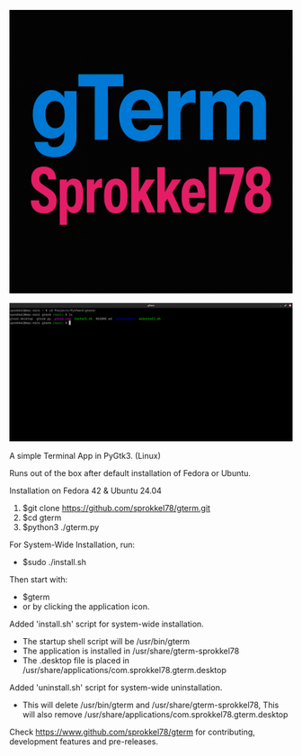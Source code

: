 ![Screenshot](https://github.com/sprokkel78/gterm/blob/main/screenshots/title.png)

![Screenshot](https://github.com/sprokkel78/gterm/blob/main/screenshots/gterm-1.png)

A simple Terminal App in PyGtk3. (Linux) 

Runs out of the	box after default installation of Fedora or Ubuntu.

Installation on Fedora 42 & Ubuntu 24.04

1. $git clone https://github.com/sprokkel78/gterm.git
2. $cd gterm
3. $python3 ./gterm.py 

For System-Wide Installation, run:
- $sudo ./install.sh

Then start with:
- $gterm
- or by clicking the application icon.

Added 'install.sh' script for system-wide installation.
- The startup shell script will be /usr/bin/gterm
- The application is installed in /usr/share/gterm-sprokkel78
- The .desktop file is placed in /usr/share/applications/com.sprokkel78.gterm.desktop

Added 'uninstall.sh' script for system-wide uninstallation.
- This will delete /usr/bin/gterm and /usr/share/gterm-sprokkel78,
  This will also remove /usr/share/applications/com.sprokkel78.gterm.desktop

Check https://www.github.com/sprokkel78/gterm for contributing, development features and pre-releases.
